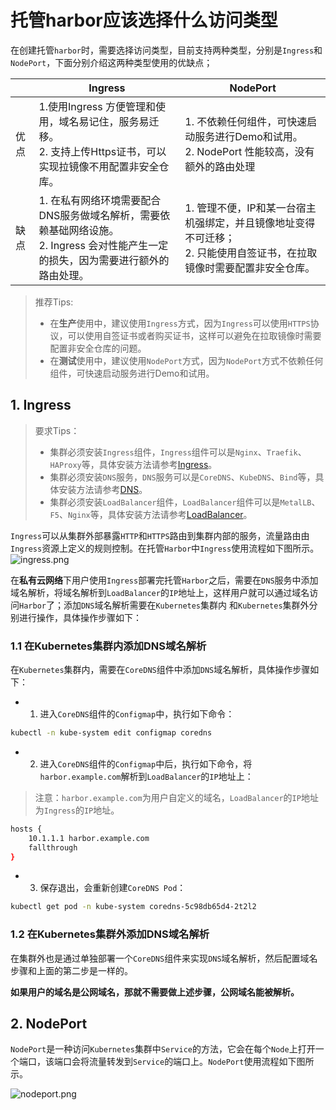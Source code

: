 # 托管harbor应该选择什么访问类型

在创建托管`harbor`时，需要选择访问类型，目前支持两种类型，分别是`Ingress`和`NodePort`，下面分别介绍这两种类型使用的优缺点；

|      | Ingress                                                      | NodePort                                                     |
| ---- | ------------------------------------------------------------ | ------------------------------------------------------------ |
| 优点 | 1.使用Ingress 方便管理和使用，域名易记住，服务易迁移。<br />2. 支持上传Https证书，可以实现拉镜像不用配置非安全仓库。 | 1. 不依赖任何组件，可快速启动服务进行Demo和试用。<br />2.  NodePort 性能较高，没有额外的路由处理 |
| 缺点 | 1. 在私有网络环境需要配合DNS服务做域名解析，需要依赖基础网络设施。<br />2.  Ingress 会对性能产生一定的损失，因为需要进行额外的路由处理。 | 1. 管理不便，IP和某一台宿主机强绑定，并且镜像地址变得不可迁移；<br />2. 只能使用自签证书，在拉取镜像时需要配置非安全仓库。 |

> 推荐Tips:
> - 在**生产**使用中，建议使用`Ingress`方式，因为`Ingress`可以使用`HTTPS`协议，可以使用自签证书或者购买证书，这样可以避免在拉取镜像时需要配置非安全仓库的问题。
> - 在**测试**使用中，建议使用`NodePort`方式，因为`NodePort`方式不依赖任何组件，可快速启动服务进行Demo和试用。


## 1. Ingress
> 要求Tips：
> - 集群必须安装`Ingress`组件，`Ingress`组件可以是`Nginx`、`Traefik`、`HAProxy`等，具体安装方法请参考[Ingress](https://docs.daocloud.io/network/modules/ingress-nginx/what/)。
> - 集群必须安装`DNS`服务，`DNS`服务可以是`CoreDNS`、`KubeDNS`、`Bind`等，具体安装方法请参考[DNS](https://kubernetes.io/docs/concepts/services-networking/dns-pod-service/)。
> - 集群必须安装`LoadBalancer`组件，`LoadBalancer`组件可以是`MetalLB`、`F5`、`Nginx`等，具体安装方法请参考[LoadBalancer](https://docs.daocloud.io/network/modules/metallb/what/)。

`Ingress`可以从集群外部暴露`HTTP`和`HTTPS`路由到集群内部的服务，流量路由由`Ingress`资源上定义的规则控制。在托管`Harbor`中`Ingress`使用流程如下图所示。
![ingress.png](./source/ingress.png)

在**私有云网络**下用户使用`Ingress`部署完托管`Harbor`之后，需要在`DNS`服务中添加域名解析，将域名解析到`LoadBalancer`的`IP`地址上，这样用户就可以通过域名访问`Harbor`了；添加`DNS`域名解析需要在`Kubernetes`集群内
和`Kubernetes`集群外分别进行操作，具体操作步骤如下：

### 1.1 在Kubernetes集群内添加DNS域名解析

在`Kubernetes`集群内，需要在`CoreDNS`组件中添加`DNS`域名解析，具体操作步骤如下：

- 1. 进入`CoreDNS`组件的`Configmap`中，执行如下命令：
```bash
kubectl -n kube-system edit configmap coredns
```

- 2. 进入`CoreDNS`组件的`Configmap`中后，执行如下命令，将`harbor.example.com`解析到`LoadBalancer`的`IP`地址上：
> 注意：`harbor.example.com`为用户自定义的域名，`LoadBalancer`的`IP`地址为`Ingress`的`IP`地址。
```bash
hosts {
    10.1.1.1 harbor.example.com
    fallthrough
}
```
- 3. 保存退出，会重新创建`CoreDNS Pod`：
```bash
kubectl get pod -n kube-system coredns-5c98db65d4-2t2l2
```

### 1.2 在Kubernetes集群外添加DNS域名解析
在集群外也是通过单独部署一个`CoreDNS`组件来实现`DNS`域名解析，然后配置域名步骤和上面的第二步是一样的。


**如果用户的域名是公网域名，那就不需要做上述步骤，公网域名能被解析。**

## 2. NodePort

`NodePort`是一种访问`Kubernetes`集群中`Service`的方法，它会在每个`Node`上打开一个端口，该端口会将流量转发到`Service`的端口上。`NodePort`使用流程如下图所示。

![nodeport.png](./source/nodeport.png)
